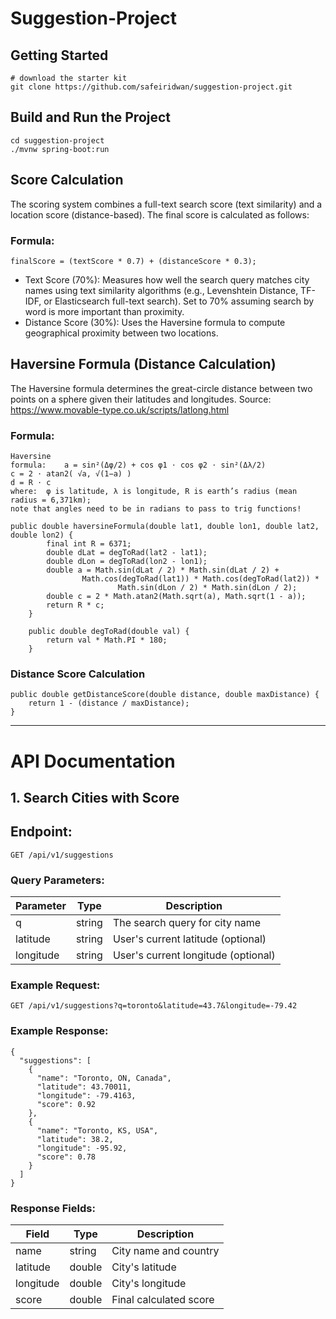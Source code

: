 # Suggestion-Project
## Getting Started

```shell
# download the starter kit
git clone https://github.com/safeiridwan/suggestion-project.git
```

## Build and Run the Project
```shell
cd suggestion-project
./mvnw spring-boot:run
```

## Score Calculation

The scoring system combines a full-text search score (text similarity) and a location score (distance-based). The final score is calculated as follows:

### Formula:
```shell
finalScore = (textScore * 0.7) + (distanceScore * 0.3);
```
- Text Score (70%): Measures how well the search query matches city names using text similarity algorithms (e.g., Levenshtein Distance, TF-IDF, or Elasticsearch full-text search). Set to 70% assuming search by word is more important than proximity.
- Distance Score (30%): Uses the Haversine formula to compute geographical proximity between two locations.

## Haversine Formula (Distance Calculation)

The Haversine formula determines the great-circle distance between two points on a sphere given their latitudes and longitudes.
Source: https://www.movable-type.co.uk/scripts/latlong.html

### Formula:
```
Haversine
formula: 	a = sin²(Δφ/2) + cos φ1 ⋅ cos φ2 ⋅ sin²(Δλ/2)
c = 2 ⋅ atan2( √a, √(1−a) )
d = R ⋅ c
where: 	φ is latitude, λ is longitude, R is earth’s radius (mean radius = 6,371km);
note that angles need to be in radians to pass to trig functions!
```

```shell
public double haversineFormula(double lat1, double lon1, double lat2, double lon2) {
        final int R = 6371;
        double dLat = degToRad(lat2 - lat1);
        double dLon = degToRad(lon2 - lon1);
        double a = Math.sin(dLat / 2) * Math.sin(dLat / 2) +
                Math.cos(degToRad(lat1)) * Math.cos(degToRad(lat2)) *
                        Math.sin(dLon / 2) * Math.sin(dLon / 2);
        double c = 2 * Math.atan2(Math.sqrt(a), Math.sqrt(1 - a));
        return R * c;
    }

    public double degToRad(double val) {
        return val * Math.PI * 180;
    }
```

### Distance Score Calculation
```shell
public double getDistanceScore(double distance, double maxDistance) {
    return 1 - (distance / maxDistance);
}
```

---

# API Documentation
## 1. Search Cities with Score

## Endpoint: 
```
GET /api/v1/suggestions
```

### Query Parameters:
| Parameter  | Type  | Description | 
| ---------- | ----- | ----------- | 
| q  | string  | The search query for city name |
| latitude  | string  | User's current latitude (optional) |
| longitude  | string  | User's current longitude (optional) |

### Example Request:
```
GET /api/v1/suggestions?q=toronto&latitude=43.7&longitude=-79.42
```

### Example Response:
```
{
  "suggestions": [
    {
      "name": "Toronto, ON, Canada",
      "latitude": 43.70011,
      "longitude": -79.4163,
      "score": 0.92
    },
    {
      "name": "Toronto, KS, USA",
      "latitude": 38.2,
      "longitude": -95.92,
      "score": 0.78
    }
  ]
}
```

### Response Fields:
| Field  | Type  | Description | 
| ---------- | ----- | ----------- | 
| name  | string  | City name and country |
| latitude  | double  | City's latitude |
| longitude  | double  | City's longitude |
| score  | double  | Final calculated score |
